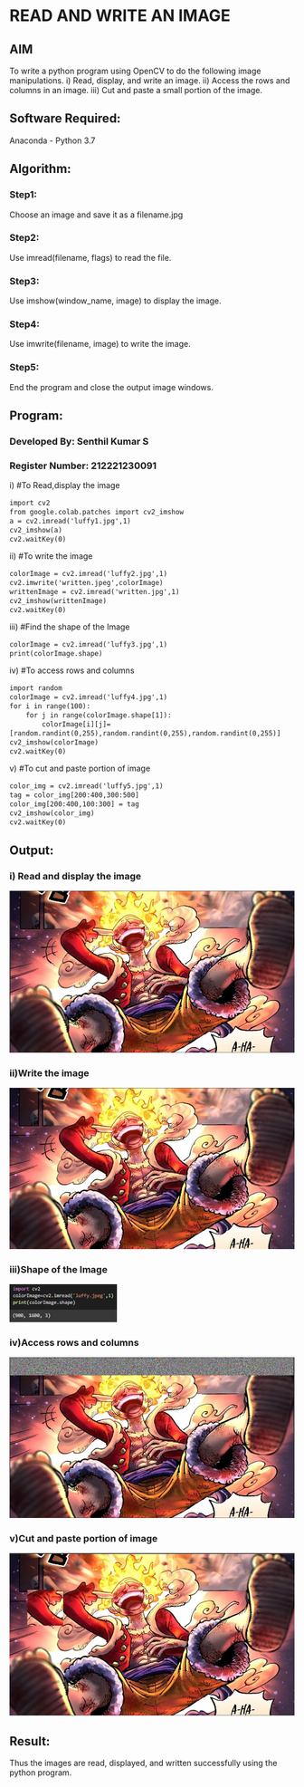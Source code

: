 # READ AND WRITE AN IMAGE
## AIM
To write a python program using OpenCV to do the following image manipulations.
i) Read, display, and write an image.
ii) Access the rows and columns in an image.
iii) Cut and paste a small portion of the image.

## Software Required:
Anaconda - Python 3.7
## Algorithm:
### Step1:
Choose an image and save it as a filename.jpg
### Step2:
Use imread(filename, flags) to read the file.
### Step3:
Use imshow(window_name, image) to display the image.
### Step4:
Use imwrite(filename, image) to write the image.
### Step5:
End the program and close the output image windows.

## Program:

### Developed By: Senthil Kumar S
### Register Number: 212221230091
i) #To Read,display the image
```
import cv2
from google.colab.patches import cv2_imshow
a = cv2.imread('luffy1.jpg',1)
cv2_imshow(a)
cv2.waitKey(0) 
```

ii) #To write the image
```
colorImage = cv2.imread('luffy2.jpg',1)
cv2.imwrite('written.jpeg',colorImage)
writtenImage = cv2.imread('written.jpg',1)
cv2_imshow(writtenImage)
cv2.waitKey(0)
```

iii) #Find the shape of the Image
```
colorImage = cv2.imread('luffy3.jpg',1)
print(colorImage.shape)
```

iv) #To access rows and columns

```
import random
colorImage = cv2.imread('luffy4.jpg',1)
for i in range(100):
    for j in range(colorImage.shape[1]):
        colorImage[i][j]=[random.randint(0,255),random.randint(0,255),random.randint(0,255)]
cv2_imshow(colorImage)
cv2.waitKey(0)
```

v) #To cut and paste portion of image
```
color_img = cv2.imread('luffy5.jpg',1)
tag = color_img[200:400,300:500]
color_img[200:400,100:300] = tag
cv2_imshow(color_img)
cv2.waitKey(0)
```

## Output:

### i) Read and display the image

![output](luffy1.jpg)

### ii)Write the image

![output](luffy2.jpg)

### iii)Shape of the Image

![output](luffy3.jpg)

### iv)Access rows and columns

![output](luffy4.jpg)

### v)Cut and paste portion of image

![output](luffy5.jpg)

## Result:
Thus the images are read, displayed, and written successfully using the python program.


